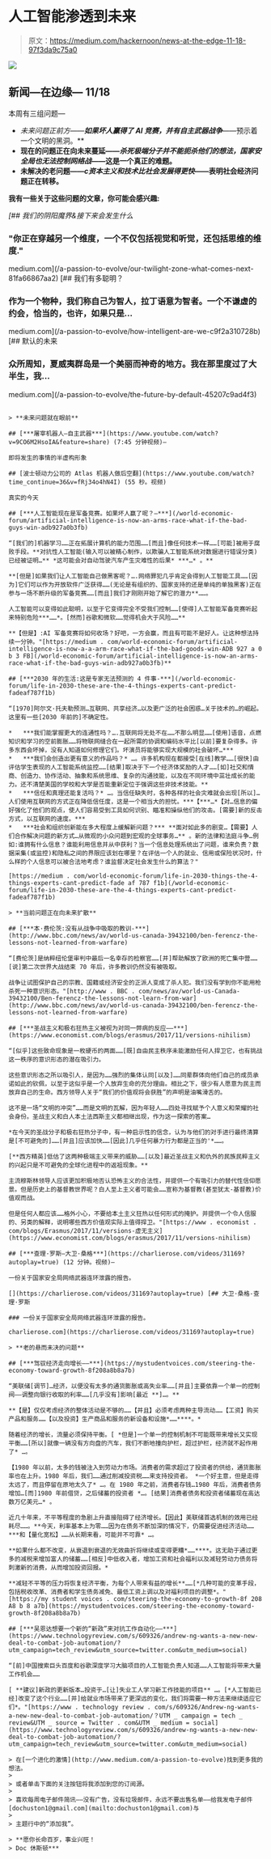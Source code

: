 # 人工智能渗透到未来

> 原文：<https://medium.com/hackernoon/news-at-the-edge-11-18-97f3da9c75a0>

![](img/b2f1aa04a600ef3efd06fe9d1bdb5508.png)

## 新闻—在边缘— 11/18

本周有三组问题—

*   *未来问题正前方——***如果坏人赢得了 AI 竞赛，并有自主武器战争****——预示着一个文明的黑洞。**
*   **现在的问题正在向未来蔓延——***杀死极端分子并不能扼杀他们的想法，国家安全局也无法控制网络战***——这是一个真正的难题。**
*   **未解决的老问题——****c*资本主义和技术比社会发展得更快***——表明社会经济问题正在转移。**

**我有一些关于这些问题的文章，你可能会感兴趣:**

*[](/a-passion-to-evolve/our-twilight-zone-what-comes-next-81fa66867aa2) [## 我们的阴阳魔界&接下来会发生什么*

### "你正在穿越另一个维度，一个不仅包括视觉和听觉，还包括思维的维度."

medium.com](/a-passion-to-evolve/our-twilight-zone-what-comes-next-81fa66867aa2) [](/a-passion-to-evolve/how-intelligent-are-we-c9f2a310728b) [## 我们有多聪明？

### 作为一个物种，我们称自己为智人，拉丁语意为智者。一个不谦虚的约会，恰当的，也许，如果只是…

medium.com](/a-passion-to-evolve/how-intelligent-are-we-c9f2a310728b) [](/a-passion-to-evolve/the-future-by-default-45207c9ad4f3) [## 默认的未来

### 众所周知，夏威夷群岛是一个美丽而神奇的地方。我在那里度过了大半生，我…

medium.com](/a-passion-to-evolve/the-future-by-default-45207c9ad4f3) 

~~~~~~~~~~~~~~~~~~~~~~~~~~~~~~~~~~~~~~~~

> **未来问题就在眼前**

## [***屠宰机器人—自主武器***](https://www.youtube.com/watch?v=9CO6M2HsoIA&feature=share) (7:45 分钟视频)—

即将发生的事情的半虚构形象

## [波士顿动力公司的 Atlas 机器人做后空翻](https://www.youtube.com/watch?time_continue=36&v=fRj34o4hN4I) (55 秒。视频)

真实的今天

## [***人工智能现在是军备竞赛。如果坏人赢了呢？–***](/world-economic-forum/artificial-intelligence-is-now-an-arms-race-what-if-the-bad-guys-win-adb927a0b3fb)

“[我们的]机器学习……正在拓展计算机的能力范围……[而且]像任何技术一样……[可能]被用于腐败手段。**对抗性人工智能(输入可以被精心制作，以欺骗人工智能系统对数据进行错误分类)已经被证明…** *这可能会对自动驾驶汽车产生灾难性的后果* ***…* 。**

**[但是]如果我们让人工智能自己做黑客呢？….网络罪犯几乎肯定会得到人工智能工具……[因为]它们可以作为开放软件广泛获得……(无论是有组织的、国家支持的还是单纯的单独黑客)正在参与一场不断升级的军备竞赛……[而且]我们才刚刚开始了解它的潜力**……。

人工智能可以变得如此聪明，以至于它变得完全不受我们控制……[使得]人工智能军备竞赛听起来特别危险***……*。[然而]谷歌和微软……觉得机会大于风险……**

**【但是】:AI 军备竞赛将如何收场？好吧，一方会赢，而且有可能不是好人。让这种想法持续一分钟。"[https://medium . com/world-economic-forum/artificial-intelligence-is-now-a-a-arm-race-what-if-the-bad-goods-win-ADB 927 a 0 b 3 FB](/world-economic-forum/artificial-intelligence-is-now-an-arms-race-what-if-the-bad-guys-win-adb927a0b3fb)**

## [***2030 年的生活:这是专家无法预测的 4 件事-***](/world-economic-forum/life-in-2030-these-are-the-4-things-experts-cant-predict-fadeaf787f1b)

“[1970]阿尔文·托夫勒预测…互联网、共享经济…以及更广泛的社会困惑…关于技术的…的崛起。这里有一些[2030 年前的]不确定性。

*   ***我们能掌握更大的连通性吗？….互联网将无处不在……不那么明显……[使用]语音，点燃知识和学习的空前膨胀……将物联网缝合在一起所需的协调和编码水平比[以前]要复杂得多。许多东西会坏掉，没有人知道如何修理它们。坏演员将能够实现大规模的社会破坏…***
*   ***我们会创造出更有意义的作品吗？* …。许多机构现在都接受[在线]教学……[很快]由评估学生表现的人工智能系统监控……[结果]取决于下一个经济体奖励的人才……[如]社交和情商、创造力、协作活动、抽象和系统思维、复杂的沟通技能，以及在不同环境中茁壮成长的能力。还不清楚美国的学校和大学是否能重新定位于强调这些非技术技能。**
*   ***信任和真理还能复活吗？* …。当信任缺失时，各种各样的社会灾难就会出现[所以]…人们使用互联网的方式正在降低信任度，这是一个相当大的担忧。***【***…*【对…信息的偏好强化了他们的观点，使人们容易受到工具如何识别、瞄准和操纵他们的攻击。[需要]新的反击方式，以互联网的速度。***
*   ***社会和组织创新能在多大程度上缓解新问题？*** **面对如此多的剧变…【需要】人们合作解决问题的新方式…从微观的小众问题到宏观的全球事务…** 。新的法律和法庭斗争…例如:谁拥有什么信息？谁能利用信息并从中获利？当一个信息处理系统出了问题，谁来负责？数据采集(或监控)和隐私之间的界限应该划在哪里？在评估一个人的就业、信用或保险状况时，什么样的个人信息可以被合法地考虑？谁监督决定社会发生什么的算法？"

[https://medium . com/world-economic-forum/life-in-2030-things-the-4-things-experts-cant-predict-fade af 787 f1b](/world-economic-forum/life-in-2030-these-are-the-4-things-experts-cant-predict-fadeaf787f1b)

> **当前问题正在向未来扩散**

## [***本·费伦茨:没有从战争中吸取的教训-***](http://www.bbc.com/news/av/world-us-canada-39432100/ben-ferencz-the-lessons-not-learned-from-warfare)

“[费伦茨]是纳粹纽伦堡审判中最后一名幸存的检察官……[并]帮助解放了欧洲的死亡集中营……[说]第二次世界大战结束 70 年后，许多教训仍然没有被吸取。

战争让试图保护自己的宗教、国籍或经济安全的正派人变成了杀人犯。我们没有学到你不能用枪杀死一种意识形态。"[http://www . BBC . com/news/av/world-us-Canada-39432100/Ben-ferencz-the-lessons-not-learn-from-war](http://www.bbc.com/news/av/world-us-canada-39432100/ben-ferencz-the-lessons-not-learned-from-warfare)

## [***圣战主义和极右狂热主义被视为对同一弊病的反应——***](https://www.economist.com/blogs/erasmus/2017/11/versions-nihilism)

“[似乎]这些致命现象是一枚硬币的两面……[既]自由民主秩序未能激励任何人捍卫它，也有挑战这一秩序的意识形态的潜在吸引力。

这些意识形态之所以吸引人，是因为……强烈的集体认同[以及]……同辈群体向他们自己的成员承诺如此的钦佩，以至于这似乎是一个人放弃生命的充分理由。相比之下，很少有人愿意为民主而放弃自己的生命。西方领导人关于“我们的价值观将会获胜”的声明是油嘴滑舌的。

这不是一场“文明的冲突”……而是文明的瓦解，因为年轻人……四处寻找赋予个人意义和荣耀的社会身份。圣战主义和白人本土法西斯主义都相继出现，作为这一探索的答案…

*在今天的圣战分子和极右狂热分子中，有一种启示性的信念，认为与他们的对手进行最终清算是[不可避免的]……[并且]应该加快……[因此]几乎任何暴力行为都是正当的'*……。

[**西方精英]低估了这两种极端主义带来的威胁……[以及]最近圣战主义和仇外的民族民粹主义的兴起只是不可避免的全球化进程中的返祖现象。**

主流穆斯林领导人应该更加积极地否认恐怖主义的合法性，并提供一个有吸引力的替代性信仰愿景。但是历史上的基督教世界呢？白人至上主义者可能会……宣称为基督教(甚至犹太-基督教)价值观而战。

但是任何人都应该……格外小心，不要给本土主义狂热以任何形式的掩护。并提供一个令人信服的、另类的解释，说明哪些西方价值观实际上值得捍卫。"[https://www . economist . com/blogs/Erasmus/2017/11/versions-虚无主义](https://www.economist.com/blogs/erasmus/2017/11/versions-nihilism)

## [***查理·罗斯—大卫·桑格***](https://charlierose.com/videos/31169?autoplay=true) (12 分钟。视频)–

一份关于国家安全局网络武器连环泄露的报告。

[](https://charlierose.com/videos/31169?autoplay=true) [## 大卫·桑格-查理·罗斯

### 一份关于国家安全局网络武器连环泄露的报告。

charlierose.com](https://charlierose.com/videos/31169?autoplay=true) 

> **老的悬而未决的问题**

## [***驾驭经济走向增长——***](https://mystudentvoices.com/steering-the-economy-toward-growth-8f208a8b8a7b)

“美联储[调节]…经济，以便没有太多的通货膨胀或高失业率……[并且]主要依靠一个单一的控制阀——调整向银行收取的利率……[几乎没有]影响[最近 **]…。**

**【是】仅仅考虑经济的整体活动是不够的……【并且】必须考虑两种主导流动……【工资】购买产品和服务……【以及投资】生产商品和服务的新设备和设施*……****。*

随着经济的增长，流量必须保持平衡。[ *但是]一个单一的控制机制不可能既带来增长又实现平衡……[所以]就像一辆没有方向盘的汽车，我们不断地撞向护栏，超过护栏，经济就不起作用了* …。

【1980 年以前，太多的钱被注入到劳动力市场。消费者的需求超过了投资者的供给，通货膨胀率也在上升。1980 年后，我们……通过削减投资税……来支持投资者。 *一个好主意，但是走得太远了，而且停留在原地太久了* …。在 1980 年之前，消费者存钱…1980 年后，消费者债务增加…[而]1980 年前借贷，之后储蓄的投资者 *…。[结果]消费者债务和投资者储蓄现在高达数万亿美元…* 。

近几十年来，不平等程度的急剧上升直接阻碍了经济增长。【因此】美联储首选机制的效用已经耗尽……。**今天，利率基本上为零……因为在债务不断加深的情况下，仍需要促进经济活动……***和【量化宽松】……从长期来看，可能并不可靠* …。

**如果什么都不改变，从衰退到衰退的无效曲折将继续或变得更糟*……****。这无助于通过更多的减税来增加富人的储蓄……[相反]中低收入者，增加工资和社会福利以及减轻劳动力债务将刺激新的消费，从而增加投资回报。*

**减轻不平等的压力将恢复经济平衡，为每个人带来有益的增长**……[*几种可能的变革手段，包括税收改革、消费者和学生债务减免、最低工资上调以及对福利项目的调整*。"[https://my student voices . com/steering-the-economy-to-growth-8f 208 A8 b 8 a7b](https://mystudentvoices.com/steering-the-economy-toward-growth-8f208a8b8a7b)

## [***吴恩达想要一个新的“新政”来对抗工作自动化——***](https://www.technologyreview.com/s/609326/andrew-ng-wants-a-new-new-deal-to-combat-job-automation/?utm_campaign=tech_review&utm_source=twitter.com&utm_medium=social)

“[前]中国搜索巨头百度和谷歌深度学习大脑项目的人工智能负责人知道……人工智能将带来大量工作机会……

[ **建议]新政的更新版本…投资于…[让]失业工人学习新工作技能的项目** …。[*人工智能已经]改变了这个行业……[并]给就业市场带来了更深远的变化，我们将需要一种方法来继续适应它们*。"[https://www . technology review . com/s/609326/Andrew-ng-wants-a-new-new-deal-to-combat-job-automation/？UTM _ campaign = tech _ review&UTM _ source = Twitter . com&UTM _ medium = social](https://www.technologyreview.com/s/609326/andrew-ng-wants-a-new-new-deal-to-combat-job-automation/?utm_campaign=tech_review&utm_source=twitter.com&utm_medium=social)

> 在[一个进化的激情](http://www.medium.com/a-passion-to-evolve)找到更多我的想法。
> 
> 或者单击下面的关注按钮将我添加到您的订阅源。
> 
> 喜欢每周电子邮件简讯——没有广告，没有垃圾邮件，永远不要出售名单——给我发电子邮件[dochuston1@gmail.com](mailto:dochuston1@gmail.com)与
> 
> 主题行中的“添加我”。

> **愿你长命百岁，事业兴旺！
> Doc 休斯顿***